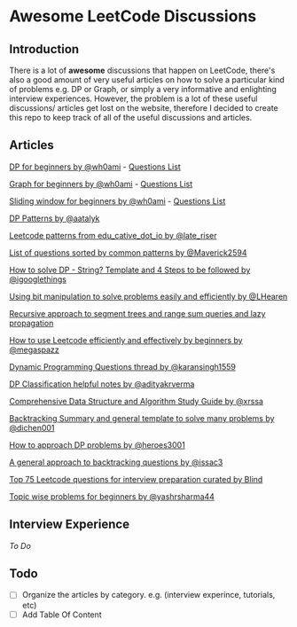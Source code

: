 # Awesome LeetCode Discussions


Introduction
------------

There is a lot of **awesome** discussions that happen on LeetCode, there's also a good amount of very useful articles on how to solve a particular kind of problems e.g. DP or Graph, or simply a very informative and enlighting interview experiences. However, the problem is a lot of these useful discussions/ articles get lost on the website, therefore I decided to create this repo to keep track of all of the useful discussions and articles.

Articles
-----------------

[DP for beginners by @wh0ami](https://leetcode.com/discuss/general-discussion/662866/dp-for-beginners-problems-patterns-sample-solutions) - [Questions List](https://leetcode.com/list/x1k8lxi5)

[Graph for beginners by @wh0ami](https://leetcode.com/discuss/general-discussion/655708/graph-for-beginners-problems-pattern-sample-solutions/562734) - [Questions List](https://leetcode.com/list/x1wy4de7)

[Sliding window for beginners by @wh0ami](https://leetcode.com/discuss/general-discussion/657507/sliding-window-for-beginners-problems-template-sample-solutions/562721) - [Questions List](https://leetcode.com/list/x1lbzfk3)

[DP Patterns by @aatalyk](https://leetcode.com/discuss/general-discussion/458695/dynamic-programming-patterns)

[Leetcode patterns from edu_cative_dot_io by @late_riser](https://leetcode.com/discuss/general-discussion/457546/LeetCode-Problem-Patterns-from-***)

[List of questions sorted by common patterns by @Maverick2594]( https://leetcode.com/discuss/career/448285/List-of-questions-sorted-by-common-patterns)

[How to solve DP - String? Template and 4 Steps to be followed by @igooglethings]( https://leetcode.com/discuss/general-discussion/651719/how-to-solve-dp-string-template-and-4-steps-to-be-followed)

[Using bit manipulation to solve problems easily and efficiently by @LHearen]( https://leetcode.com/problems/sum-of-two-integers/discuss/84278/A-summary%3A-how-to-use-bit-manipulation-to-solve-problems-easily-and-efficiently)

[Recursive approach to segment trees and range sum queries and lazy propagation]( https://leetcode.com/articles/a-recursive-approach-to-segment-trees-range-sum-queries-lazy-propagation/)

[How to use Leetcode efficiently and effectively by beginners by @megaspazz](https://leetcode.com/discuss/career/450215/How-to-use-LeetCode-to-help-yourself-efficiently-and-effectively-(for-beginners))

[Dynamic Programming Questions thread by @karansingh1559](https://leetcode.com/discuss/general-discussion/491522/dynamic-programming-questions-thread)

[DP Classification helpful notes by @adityakrverma](https://leetcode.com/problems/longest-palindromic-subsequence/discuss/222605/dp-problem-classifications-helpful-notes)

[Comprehensive Data Structure and Algorithm Study Guide by @xrssa](https://leetcode.com/discuss/general-discussion/494279/comprehensive-data-structure-and-algorithm-study-guide)

[Backtracking Summary and general template to solve many problems by @dichen001](https://leetcode.com/problems/permutations/discuss/18284/Backtrack-Summary:-General-Solution-for-10-Questions)

[How to approach DP problems by @heroes3001](https://leetcode.com/problems/house-robber/discuss/156523/From-good-to-great.-How-to-approach-most-of-DP-problems)

[A general approach to backtracking questions by @issac3](https://leetcode.com/problems/permutations/discuss/18239/A-general-approach-to-backtracking-questions-in-Java-(Subsets-Permutations-Combination-Sum-Palindrome-Partioning))

[Top 75 Leetcode questions for interview preparation curated by Blind](https://leetcode.com/list/xi4ci4ig/)

[Topic wise problems for beginners by @yashrsharma44](https://leetcode.com/discuss/career/448024/Topic-wise-problems-for-Beginners)

Interview Experience
-----------------
*To Do*

Todo
-----------------
- [ ] Organize the articles by category. e.g. (interview experince, tutorials, etc)
- [ ] Add Table Of Content
